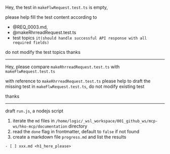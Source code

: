 Hey, the test in `makeFlwRequest.test.ts` is empty,

please help fill the test content according to

- @REQ_0003.md,
- @makeRhrreadRequest.test.ts
- test topics `it(should handle successful API response with all required fields)`

do not modify the test topics thanks

---

Hey, please compare `makeRhrreadRequest.test.ts` with  `makeFlwRequest.test.ts`

with reference to `makeRhrreadRequest.test.ts`
please help to draft the missing test in `makeFlwRequest.test.ts`,
do not modify existing test

thanks

---

draft `run.js`, a nodejs script

1. iterate the `md` files in `/home/logic/_wsl_workspace/001_github_ws/mcp-ws/hko-mcp/documentation` directory
2. read the `done` flag in frontmatter, default to `false` if not found
3. create a markdown file `progress.md` and list the results

`- [ ] xxx.md <h1_here_please>`
